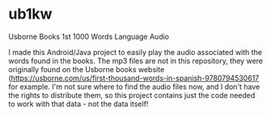 # ub1kw
Usborne Books 1st 1000 Words Language Audio

I made this Android/Java project to easily play the audio associated with the words found in the books. The mp3 files are not in this repository, they were originally found on the Usborne books website (https://usborne.com/us/first-thousand-words-in-spanish-9780794530617 for example. I'm not sure where to find the audio files now, and I don't have the rights to distribute them, so this project contains just the code needed to work with that data - not the data itself!
